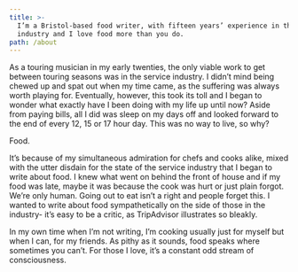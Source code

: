 ```yaml
---
title: >-
  I’m a Bristol-based food writer, with fifteen years’ experience in the service
  industry and I love food more than you do.
path: /about
---
```

As a touring musician in my early twenties, the only viable work to get between touring seasons was in the service industry. I didn’t mind being chewed up and spat out when my time came, as the suffering was always worth playing for. Eventually, however, this took its toll and I began to wonder what exactly have I been doing with my life up until now? Aside from paying bills, all I did was sleep on my days off and looked forward to the end of every 12, 15 or 17 hour day. This was no way to live, so why? 

Food. 

It’s because of my simultaneous admiration for chefs and cooks alike, mixed with the utter disdain for the state of the service industry that I began to write about food. I knew what went on behind the front of house and if my food was late, maybe it was because the cook was hurt or just plain forgot. We’re only human. Going out to eat isn’t a right and people forget this. I wanted to write about food sympathetically on the side of those in the industry- it’s easy to be a critic, as TripAdvisor illustrates so bleakly. 

In my own time when I’m not writing, I’m cooking usually just for myself but when I can, for my friends. As pithy as it sounds, food speaks where sometimes you can’t. For those I love, it’s a constant odd stream of consciousness.
